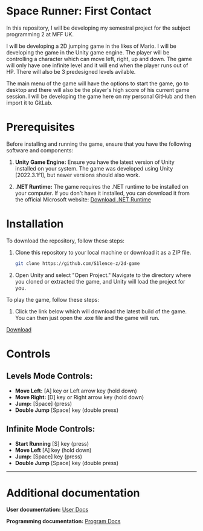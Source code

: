 # Space Runner: First Contact

In this repository, I will be developing my semestral project for the subject programming 2 at MFF UK.

I will be developing a 2D jumping game in the likes of Mario. I will be developing the game in the Unity game engine.
The player will be controlling a character which can move left, right, up and down. The game will only have one infinite level and it will end when the player runs out of HP. There will also be 3 predesigned levels avilable.

The main menu of the game will have the options to start the game, go to desktop and there will also be the player's high score of his current game session.
I will be developing the game here on my personal GitHub and then import it to GitLab.

# Prerequisites

Before installing and running the game, ensure that you have the following software and components:

1. **Unity Game Engine:** Ensure you have the latest version of Unity installed on your system. The game was developed using Unity [2022.3.1f1], but newer versions should also work.

2. **.NET Runtime:** The game requires the .NET runtime to be installed on your computer. If you don't have it installed, you can download it from the official Microsoft website: [Download .NET Runtime](https://dotnet.microsoft.com/download/dotnet)

# Installation

To download the repository, follow these steps:

1. Clone this repository to your local machine or download it as a ZIP file.
   ```bash
   git clone https://github.com/S1lence-z/2d-game
   ```
2. Open Unity and select "Open Project." Navigate to the directory where you cloned or extracted the game, and Unity will load the project for you.

To play the game, follow these steps:

1. Click the link below which will download the latest build of the game. You can then just open the .exe file and the game will run.

[Download](https://1drv.ms/f/s!ArIO-MD88Fjfg5QvgrExnq17CJeFhQ?e=dwVDdl)

# Controls

## Levels Mode Controls:
- **Move Left:** [A] key or Left arrow key (hold down)
- **Move Right:** [D] key or Right arrow key (hold down)
- **Jump:** [Space]  (press)
- **Double Jump** [Space] key (double press)

## Infinite Mode Controls:
- **Start Running** [S] key (press)
- **Move Left** [A] key (hold down)
- **Jump:** [Space] key (press)
- **Double Jump** [Space] key (double press)

---

# Additional documentation

**User documentation:** [User Docs](./docs/user_docs.md)

**Programming documentation:** [Program Docs](./docs/program_docs.md)

